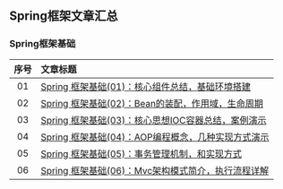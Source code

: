 ## Spring框架文章汇总

### Spring框架基础

|序号|文章标题|
|:---:|:---|
|01|[Spring 框架基础(01)：核心组件总结，基础环境搭建](https://mp.weixin.qq.com/s?__biz=MzU4Njg0MzYwNw==&mid=2247484087&idx=1&sn=d325d551645f78e828399a096678e37e&chksm=fdf4560fca83df194b8f441ebcc18557f4d1f1845a1b5cb11ea3eac9a8bc1496c4ffd7d61651&token=90298312&lang=zh_CN#rd)|
|02|[Spring 框架基础(02)：Bean的装配，作用域，生命周期](https://mp.weixin.qq.com/s?__biz=MzU4Njg0MzYwNw==&mid=2247484103&idx=1&sn=4e15463e037eaff439fa0903125cd6a0&chksm=fdf4567fca83df69da6eef0ac11c7a82266b157f9fd2dc94db6062fdc9c976cad0490d8090ca&token=1881430360&lang=zh_CN#rd)|
|03|[Spring 框架基础(03)：核心思想IOC容器总结，案例演示](https://mp.weixin.qq.com/s?__biz=MzU4Njg0MzYwNw==&mid=2247484114&idx=1&sn=dab503284d295dd7881933392ec56e1d&chksm=fdf4566aca83df7c3836ee504f6a58a30ff74db36ef94e6acb9c9daa7441d9cc8d9d1bed8037&token=1213725733&lang=zh_CN#rd)|
|04|[Spring 框架基础(04)：AOP编程概念，几种实现方式演示](https://mp.weixin.qq.com/s?__biz=MzU4Njg0MzYwNw==&mid=2247484178&idx=1&sn=1f02afe35946d2e0aa21e757fbc1b111&chksm=fdf457aaca83debc5c353988ac9153bf28cefa41c793368a2432c1ca8c42ed9bd277cb927e87&token=1716554533&lang=zh_CN#rd)|
|05|[Spring 框架基础(05)：事务管理机制，和实现方式](https://mp.weixin.qq.com/s?__biz=MzU4Njg0MzYwNw==&mid=2247484294&idx=1&sn=4def43460ad8cc2f928fa36bc493b946&chksm=fdf4573eca83de28f21a7d8e0211aae6e37f3de13ac5bfdf1bfacd72faf46bb5d858d855651a&token=1183550347&lang=zh_CN#rd)|
|06|[Spring 框架基础(06)：Mvc架构模式简介，执行流程详解](https://mp.weixin.qq.com/s?__biz=MzU4Njg0MzYwNw==&mid=2247484299&idx=1&sn=50ee76608a2c7ab12f13ab2bac349878&chksm=fdf45733ca83de25fc58016946f8bdf5bb39df32ac75d2ef5a422858b86bd0d60b93f7a0f84b&token=1183550347&lang=zh_CN#rd)|

